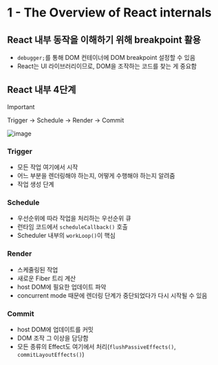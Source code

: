 # 1 - The Overview of React internals

## React 내부 동작을 이해하기 위해 breakpoint 활용
- `debugger;`를 통해 DOM 컨테이너에 DOM breakpoint 설정할 수 있음
- React는 UI 라이브러리이므로, DOM을 조작하는 코드를 찾는 게 중요함

## React 내부 4단계

> [!IMPORTANT]
> Trigger → Schedule → Render → Commit

![image](https://github.com/user-attachments/assets/a65e61e2-a12c-41d8-b1c2-e4563252f0e9)

### Trigger
- 모든 작업 여기에서 시작
- 어느 부분을 렌더링해야 하는지, 어떻게 수행해야 하는지 알려줌
- 작업 생성 단계

### Schedule
- 우선순위에 따라 작업을 처리하는 우선순위 큐
- 런타임 코드에서 `scheduleCallback()` 호출
- Scheduler 내부의 `workLoop()`이 핵심

### Render
- 스케줄링된 작업
- 새로운 Fiber 트리 계산
- host DOM에 필요한 업데이트 파악
- concurrent mode 때문에 렌더링 단계가 중단되었다가 다시 시작될 수 있음

### Commit
- host DOM에 업데이트를 커밋
- DOM 조작 그 이상을 담당함
- 모든 종류의 Effect도 여기에서 처리(`flushPassiveEffects()`, `commitLayoutEffects()`)
